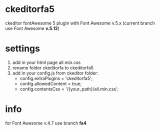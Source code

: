 # ckeditorfa5
ckeditor fontAwesome 5 plugin with Font Awesome v.5.x (current branch use Font Awesome **v.5.12**)

# settings
1. add in your html page all.min.css
2. rename folder ckeditorfa to ckeditorfa5
3. add in your config.js from ckeditor folder:
   - config.extraPlugins = 'ckeditorfa5';
   - config.allowedContent = true;
   - config.contentsCss = '/{your_path}/all.min.css';

# info
for Font Awesome v.4.7 use branch **fa4**

